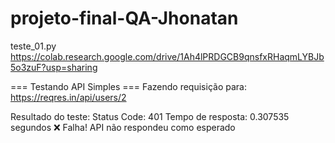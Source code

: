 # projeto-final-QA-Jhonatan

teste_01.py
https://colab.research.google.com/drive/1Ah4lPRDGCB9qnsfxRHaqmLYBJb5o3zuF?usp=sharing

=== Testando API Simples ===
Fazendo requisição para: https://reqres.in/api/users/2

Resultado do teste:
Status Code: 401
Tempo de resposta: 0.307535 segundos
❌ Falha! API não respondeu como esperado
